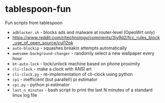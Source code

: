 tablespoon-fun
==============

Fun scripts from tablespoon

* `adblocker.sh` - blocks ads and malware at router-level (OpenWrt only)
* https://www.reddit.com/r/technology/comments/3iy9d2/fcc_rules_block_use_of_open_source/cul12pk   
* `auto-blockip` - squashes breakin attempts automatically
* `awesome-background-changer` - randomly select a new wallpaper every hour
* `bt-auto-lock` - lock/unlock machine based on phone proximity
* `cli-clock` - make a clock with ANSI art
* `cli-clock.py` - re-implementation of cli-clock using python
* `cpi` - inefficient (but parallel!) pi estimator
* `cpi.py` - python pi estimator
* `last_n_minutes` - bash script to print the last N minutes of a standard linux log file


